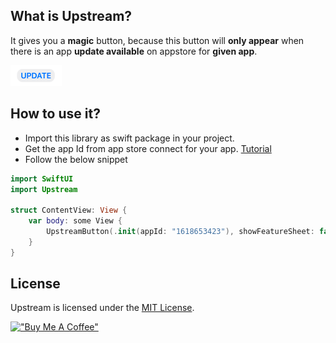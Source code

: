 ## What is Upstream?

It gives you a **magic** button, because this button will **only appear** when there is an app **update available** on appstore for **given app**. 

<img src="https://github.com/myawesomehub/Upstream/blob/main/Asset/updateButton.png">

## How to use it?
- Import this library as swift package in your project.
- Get the app Id from app store connect for your app. [Tutorial](https://github.com/myawesomehub/Upstream/blob/main/Asset/GetAppleIdForApp.png)
- Follow the below snippet

```swift
import SwiftUI
import Upstream

struct ContentView: View {
    var body: some View {
        UpstreamButton(.init(appId: "1618653423"), showFeatureSheet: false)
    }
}
```

## License

Upstream is licensed under the [MIT License](https://github.com/myawesomehub/Upstream/blob/main/LICENSE).

[!["Buy Me A Coffee"](https://www.buymeacoffee.com/assets/img/custom_images/orange_img.png)](https://www.buymeacoffee.com/mohdYasir03)
